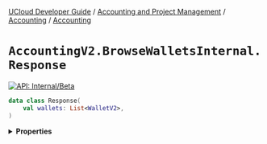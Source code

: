 [UCloud Developer Guide](/docs/developer-guide/README.md) / [Accounting and Project Management](/docs/developer-guide/accounting-and-projects/README.md) / [Accounting](/docs/developer-guide/accounting-and-projects/accounting/README.md) / [Accounting](/docs/developer-guide/accounting-and-projects/accounting/allocations.md)

# `AccountingV2.BrowseWalletsInternal.Response`


[![API: Internal/Beta](https://img.shields.io/static/v1?label=API&message=Internal/Beta&color=red&style=flat-square)](/docs/developer-guide/core/api-conventions.md)



```kotlin
data class Response(
    val wallets: List<WalletV2>,
)
```

<details>
<summary>
<b>Properties</b>
</summary>

<details>
<summary>
<code>wallets</code>: <code><code><a href='https://kotlinlang.org/api/latest/jvm/stdlib/kotlin.collections/-list/'>List</a>&lt;<a href='#walletv2'>WalletV2</a>&gt;</code></code>
</summary>





</details>



</details>


